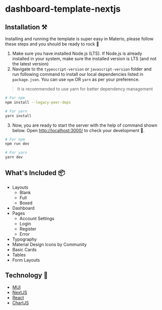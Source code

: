# dashboard-template-nextjs


## Installation ⚒️

Installing and running the template is super easy in Materio, please follow these steps and you should be ready to rock 🤘

1. Make sure you have installed Node.js (LTS). If Node.js is already installed in your system, make sure the installed version is LTS (and not the latest version)
2. Navigate to the `typescript-version` or `javascript-version` folder and run following command to install our local dependencies listed in `package.json`. You can use `npm` OR `yarn` as per your preference.

> It is recommended to use yarn for better dependency management

```bash
# For npm
npm install --legacy-peer-deps

# For yarn
yarn install
```

3. Now, you are ready to start the server with the help of command shown below. Open [http://localhost:3000/](http://localhost:3000/) to check your development 🚀.

```bash
# For npm
npm run dev

# For yarn
yarn dev
```

## What's Included 📦

- Layouts
  - Blank
  - Full
  - Boxed
- Dashboard
- Pages
  - Account Settings
  - Login
  - Register
  - Error
- Typography
- Material Design Icons by Community
- Basic Cards
- Tables
- Form Layouts



## Technology 🙏

- [MUI](https://mui.com/)
- [NextJS](https://nextjs.org/)
- [React](https://reactjs.org/)
- [ChartJS](https://www.chartjs.org/)
